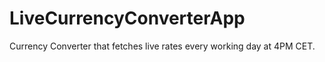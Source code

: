 # LiveCurrencyConverterApp


Currency Converter that fetches live rates every working day at 4PM CET.
